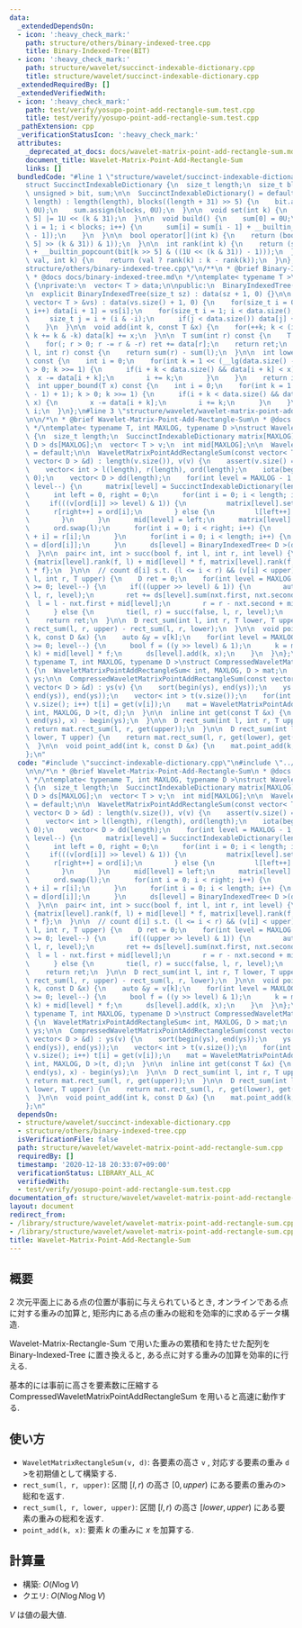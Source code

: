 ```yaml
---
data:
  _extendedDependsOn:
  - icon: ':heavy_check_mark:'
    path: structure/others/binary-indexed-tree.cpp
    title: Binary-Indexed-Tree(BIT)
  - icon: ':heavy_check_mark:'
    path: structure/wavelet/succinct-indexable-dictionary.cpp
    title: structure/wavelet/succinct-indexable-dictionary.cpp
  _extendedRequiredBy: []
  _extendedVerifiedWith:
  - icon: ':heavy_check_mark:'
    path: test/verify/yosupo-point-add-rectangle-sum.test.cpp
    title: test/verify/yosupo-point-add-rectangle-sum.test.cpp
  _pathExtension: cpp
  _verificationStatusIcon: ':heavy_check_mark:'
  attributes:
    _deprecated_at_docs: docs/wavelet-matrix-point-add-rectangle-sum.md
    document_title: Wavelet-Matrix-Point-Add-Rectangle-Sum
    links: []
  bundledCode: "#line 1 \"structure/wavelet/succinct-indexable-dictionary.cpp\"\n\
    struct SuccinctIndexableDictionary {\n  size_t length;\n  size_t blocks;\n  vector<\
    \ unsigned > bit, sum;\n\n  SuccinctIndexableDictionary() = default;\n\n  SuccinctIndexableDictionary(size_t\
    \ length) : length(length), blocks((length + 31) >> 5) {\n    bit.assign(blocks,\
    \ 0U);\n    sum.assign(blocks, 0U);\n  }\n\n  void set(int k) {\n    bit[k >>\
    \ 5] |= 1U << (k & 31);\n  }\n\n  void build() {\n    sum[0] = 0U;\n    for(int\
    \ i = 1; i < blocks; i++) {\n      sum[i] = sum[i - 1] + __builtin_popcount(bit[i\
    \ - 1]);\n    }\n  }\n\n  bool operator[](int k) {\n    return (bool((bit[k >>\
    \ 5] >> (k & 31)) & 1));\n  }\n\n  int rank(int k) {\n    return (sum[k >> 5]\
    \ + __builtin_popcount(bit[k >> 5] & ((1U << (k & 31)) - 1)));\n  }\n\n  int rank(bool\
    \ val, int k) {\n    return (val ? rank(k) : k - rank(k));\n  }\n};\n#line 1 \"\
    structure/others/binary-indexed-tree.cpp\"\n/**\n * @brief Binary-Indexed-Tree(BIT)\n\
    \ * @docs docs/binary-indexed-tree.md\n */\ntemplate< typename T >\nstruct BinaryIndexedTree\
    \ {\nprivate:\n  vector< T > data;\n\npublic:\n  BinaryIndexedTree() = default;\n\
    \n  explicit BinaryIndexedTree(size_t sz) : data(sz + 1, 0) {}\n\n  explicit BinaryIndexedTree(const\
    \ vector< T > &vs) : data(vs.size() + 1, 0) {\n    for(size_t i = 0; i < vs.size();\
    \ i++) data[i + 1] = vs[i];\n    for(size_t i = 1; i < data.size(); i++) {\n \
    \     size_t j = i + (i & -i);\n      if(j < data.size()) data[j] += data[i];\n\
    \    }\n  }\n\n  void add(int k, const T &x) {\n    for(++k; k < (int) data.size();\
    \ k += k & -k) data[k] += x;\n  }\n\n  T sum(int r) const {\n    T ret = T();\n\
    \    for(; r > 0; r -= r & -r) ret += data[r];\n    return ret;\n  }\n\n  T sum(int\
    \ l, int r) const {\n    return sum(r) - sum(l);\n  }\n\n  int lower_bound(T x)\
    \ const {\n    int i = 0;\n    for(int k = 1 << (__lg(data.size() - 1) + 1); k\
    \ > 0; k >>= 1) {\n      if(i + k < data.size() && data[i + k] < x) {\n      \
    \  x -= data[i + k];\n        i += k;\n      }\n    }\n    return i;\n  }\n\n\
    \  int upper_bound(T x) const {\n    int i = 0;\n    for(int k = 1 << (__lg(data.size()\
    \ - 1) + 1); k > 0; k >>= 1) {\n      if(i + k < data.size() && data[i + k] <=\
    \ x) {\n        x -= data[i + k];\n        i += k;\n      }\n    }\n    return\
    \ i;\n  }\n};\n#line 3 \"structure/wavelet/wavelet-matrix-point-add-rectangle-sum.cpp\"\
    \n\n/*\n * @brief Wavelet-Matrix-Point-Add-Rectangle-Sum\n * @docs docs/wavelet-matrix-point-add-rectangle-sum.md\n\
    \ */\ntemplate< typename T, int MAXLOG, typename D >\nstruct WaveletMatrixPointAddRectangleSum\
    \ {\n  size_t length;\n  SuccinctIndexableDictionary matrix[MAXLOG];\n  BinaryIndexedTree<\
    \ D > ds[MAXLOG];\n  vector< T > v;\n  int mid[MAXLOG];\n\n  WaveletMatrixPointAddRectangleSum()\
    \ = default;\n\n  WaveletMatrixPointAddRectangleSum(const vector< T > &v, const\
    \ vector< D > &d) : length(v.size()), v(v) {\n    assert(v.size() == d.size());\n\
    \    vector< int > l(length), r(length), ord(length);\n    iota(begin(ord), end(ord),\
    \ 0);\n    vector< D > dd(length);\n    for(int level = MAXLOG - 1; level >= 0;\
    \ level--) {\n      matrix[level] = SuccinctIndexableDictionary(length + 1);\n\
    \      int left = 0, right = 0;\n      for(int i = 0; i < length; i++) {\n   \
    \     if(((v[ord[i]] >> level) & 1)) {\n          matrix[level].set(i);\n    \
    \      r[right++] = ord[i];\n        } else {\n          l[left++] = ord[i];\n\
    \        }\n      }\n      mid[level] = left;\n      matrix[level].build();\n\
    \      ord.swap(l);\n      for(int i = 0; i < right; i++) {\n        ord[left\
    \ + i] = r[i];\n      }\n      for(int i = 0; i < length; i++) {\n        dd[i]\
    \ = d[ord[i]];\n      }\n      ds[level] = BinaryIndexedTree< D >(dd);\n    }\n\
    \  }\n\n  pair< int, int > succ(bool f, int l, int r, int level) {\n    return\
    \ {matrix[level].rank(f, l) + mid[level] * f, matrix[level].rank(f, r) + mid[level]\
    \ * f};\n  }\n\n  // count d[i] s.t. (l <= i < r) && (v[i] < upper)\n  D rect_sum(int\
    \ l, int r, T upper) {\n    D ret = 0;\n    for(int level = MAXLOG - 1; level\
    \ >= 0; level--) {\n      if(((upper >> level) & 1)) {\n        auto nxt = succ(false,\
    \ l, r, level);\n        ret += ds[level].sum(nxt.first, nxt.second);\n      \
    \  l = l - nxt.first + mid[level];\n        r = r - nxt.second + mid[level];\n\
    \      } else {\n        tie(l, r) = succ(false, l, r, level);\n      }\n    }\n\
    \    return ret;\n  }\n\n  D rect_sum(int l, int r, T lower, T upper) {\n    return\
    \ rect_sum(l, r, upper) - rect_sum(l, r, lower);\n  }\n\n  void point_add(int\
    \ k, const D &x) {\n    auto &y = v[k];\n    for(int level = MAXLOG - 1; level\
    \ >= 0; level--) {\n      bool f = ((y >> level) & 1);\n      k = matrix[level].rank(f,\
    \ k) + mid[level] * f;\n      ds[level].add(k, x);\n    }\n  }\n};\n\ntemplate<\
    \ typename T, int MAXLOG, typename D >\nstruct CompressedWaveletMatrixPointAddRectangleSum\
    \ {\n  WaveletMatrixPointAddRectangleSum< int, MAXLOG, D > mat;\n  vector< T >\
    \ ys;\n\n  CompressedWaveletMatrixPointAddRectangleSum(const vector< T > &v, const\
    \ vector< D > &d) : ys(v) {\n    sort(begin(ys), end(ys));\n    ys.erase(unique(begin(ys),\
    \ end(ys)), end(ys));\n    vector< int > t(v.size());\n    for(int i = 0; i <\
    \ v.size(); i++) t[i] = get(v[i]);\n    mat = WaveletMatrixPointAddRectangleSum<\
    \ int, MAXLOG, D >(t, d);\n  }\n\n  inline int get(const T &x) {\n    return lower_bound(begin(ys),\
    \ end(ys), x) - begin(ys);\n  }\n\n  D rect_sum(int l, int r, T upper) {\n   \
    \ return mat.rect_sum(l, r, get(upper));\n  }\n\n  D rect_sum(int l, int r, T\
    \ lower, T upper) {\n    return mat.rect_sum(l, r, get(lower), get(upper));\n\
    \  }\n\n  void point_add(int k, const D &x) {\n    mat.point_add(k, x);\n  }\n\
    };\n"
  code: "#include \"succinct-indexable-dictionary.cpp\"\n#include \"../others/binary-indexed-tree.cpp\"\
    \n\n/*\n * @brief Wavelet-Matrix-Point-Add-Rectangle-Sum\n * @docs docs/wavelet-matrix-point-add-rectangle-sum.md\n\
    \ */\ntemplate< typename T, int MAXLOG, typename D >\nstruct WaveletMatrixPointAddRectangleSum\
    \ {\n  size_t length;\n  SuccinctIndexableDictionary matrix[MAXLOG];\n  BinaryIndexedTree<\
    \ D > ds[MAXLOG];\n  vector< T > v;\n  int mid[MAXLOG];\n\n  WaveletMatrixPointAddRectangleSum()\
    \ = default;\n\n  WaveletMatrixPointAddRectangleSum(const vector< T > &v, const\
    \ vector< D > &d) : length(v.size()), v(v) {\n    assert(v.size() == d.size());\n\
    \    vector< int > l(length), r(length), ord(length);\n    iota(begin(ord), end(ord),\
    \ 0);\n    vector< D > dd(length);\n    for(int level = MAXLOG - 1; level >= 0;\
    \ level--) {\n      matrix[level] = SuccinctIndexableDictionary(length + 1);\n\
    \      int left = 0, right = 0;\n      for(int i = 0; i < length; i++) {\n   \
    \     if(((v[ord[i]] >> level) & 1)) {\n          matrix[level].set(i);\n    \
    \      r[right++] = ord[i];\n        } else {\n          l[left++] = ord[i];\n\
    \        }\n      }\n      mid[level] = left;\n      matrix[level].build();\n\
    \      ord.swap(l);\n      for(int i = 0; i < right; i++) {\n        ord[left\
    \ + i] = r[i];\n      }\n      for(int i = 0; i < length; i++) {\n        dd[i]\
    \ = d[ord[i]];\n      }\n      ds[level] = BinaryIndexedTree< D >(dd);\n    }\n\
    \  }\n\n  pair< int, int > succ(bool f, int l, int r, int level) {\n    return\
    \ {matrix[level].rank(f, l) + mid[level] * f, matrix[level].rank(f, r) + mid[level]\
    \ * f};\n  }\n\n  // count d[i] s.t. (l <= i < r) && (v[i] < upper)\n  D rect_sum(int\
    \ l, int r, T upper) {\n    D ret = 0;\n    for(int level = MAXLOG - 1; level\
    \ >= 0; level--) {\n      if(((upper >> level) & 1)) {\n        auto nxt = succ(false,\
    \ l, r, level);\n        ret += ds[level].sum(nxt.first, nxt.second);\n      \
    \  l = l - nxt.first + mid[level];\n        r = r - nxt.second + mid[level];\n\
    \      } else {\n        tie(l, r) = succ(false, l, r, level);\n      }\n    }\n\
    \    return ret;\n  }\n\n  D rect_sum(int l, int r, T lower, T upper) {\n    return\
    \ rect_sum(l, r, upper) - rect_sum(l, r, lower);\n  }\n\n  void point_add(int\
    \ k, const D &x) {\n    auto &y = v[k];\n    for(int level = MAXLOG - 1; level\
    \ >= 0; level--) {\n      bool f = ((y >> level) & 1);\n      k = matrix[level].rank(f,\
    \ k) + mid[level] * f;\n      ds[level].add(k, x);\n    }\n  }\n};\n\ntemplate<\
    \ typename T, int MAXLOG, typename D >\nstruct CompressedWaveletMatrixPointAddRectangleSum\
    \ {\n  WaveletMatrixPointAddRectangleSum< int, MAXLOG, D > mat;\n  vector< T >\
    \ ys;\n\n  CompressedWaveletMatrixPointAddRectangleSum(const vector< T > &v, const\
    \ vector< D > &d) : ys(v) {\n    sort(begin(ys), end(ys));\n    ys.erase(unique(begin(ys),\
    \ end(ys)), end(ys));\n    vector< int > t(v.size());\n    for(int i = 0; i <\
    \ v.size(); i++) t[i] = get(v[i]);\n    mat = WaveletMatrixPointAddRectangleSum<\
    \ int, MAXLOG, D >(t, d);\n  }\n\n  inline int get(const T &x) {\n    return lower_bound(begin(ys),\
    \ end(ys), x) - begin(ys);\n  }\n\n  D rect_sum(int l, int r, T upper) {\n   \
    \ return mat.rect_sum(l, r, get(upper));\n  }\n\n  D rect_sum(int l, int r, T\
    \ lower, T upper) {\n    return mat.rect_sum(l, r, get(lower), get(upper));\n\
    \  }\n\n  void point_add(int k, const D &x) {\n    mat.point_add(k, x);\n  }\n\
    };\n"
  dependsOn:
  - structure/wavelet/succinct-indexable-dictionary.cpp
  - structure/others/binary-indexed-tree.cpp
  isVerificationFile: false
  path: structure/wavelet/wavelet-matrix-point-add-rectangle-sum.cpp
  requiredBy: []
  timestamp: '2020-12-18 20:33:07+09:00'
  verificationStatus: LIBRARY_ALL_AC
  verifiedWith:
  - test/verify/yosupo-point-add-rectangle-sum.test.cpp
documentation_of: structure/wavelet/wavelet-matrix-point-add-rectangle-sum.cpp
layout: document
redirect_from:
- /library/structure/wavelet/wavelet-matrix-point-add-rectangle-sum.cpp
- /library/structure/wavelet/wavelet-matrix-point-add-rectangle-sum.cpp.html
title: Wavelet-Matrix-Point-Add-Rectangle-Sum
---
```

## 概要

$2$ 次元平面上にある点の位置が事前に与えられているとき, オンラインである点に対する重みの加算と, 矩形内にある点の重みの総和を効率的に求めるデータ構造.

Wavelet-Matrix-Rectangle-Sum で用いた重みの累積和を持たせた配列をBinary-Indexed-Tree に置き換えると, ある点に対する重みの加算を効率的に行える.

基本的には事前に高さを要素数に圧縮する CompressedWaveletMatrixPointAddRectangleSum を用いると高速に動作する.

## 使い方
* `WaveletMatrixRectangleSum(v, d)`: 各要素の高さ `v` , 対応する要素の重み `d` >を初期値として構築する.
* `rect_sum(l, r, upper)`: 区間 $[l, r)$ の高さ $[0, upper)$ にある要素の重みの>
総和を返す.
* `rect_sum(l, r, lower, upper)`: 区間 $[l, r)$ の高さ $[lower, upper)$ にある要
素の重みの総和を返す.
* `point_add(k, x)`: 要素 $k$ の重みに $x$ を加算する.

## 計算量

* 構築: $O(N \log V)$
* クエリ: $O(N \log N \log V)$

$V$ は値の最大値.
